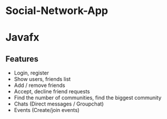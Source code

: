 # Social-Network-App
# Javafx

## Features

- Login, register
- Show users, friends list
- Add / remove friends
- Accept, decline friend requests
- Find the number of communities, find the biggest community
- Chats (Direct messages / Groupchat)
- Events (Create/join events)
